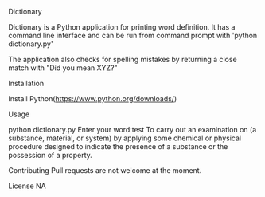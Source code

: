 Dictionary

Dictionary is a Python application for printing word definition.
It has a command line interface and can be run from command prompt with 'python dictionary.py'

The application also checks for spelling mistakes by returning a close match with "Did you mean XYZ?"

Installation

Install Python(https://www.python.org/downloads/) 

Usage

python dictionary.py 
Enter your word:test 
To carry out an examination on (a substance, material, or system) by applying some chemical or physical procedure designed to indicate the presence of a substance or the possession of a property.

Contributing
Pull requests are not welcome at the moment.

License
NA
